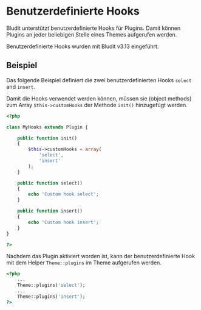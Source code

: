# Benutzerdefinierte Hooks
<!-- position: 4 -->

Bludit unterstützt benutzerdefinierte Hooks für Plugins. Damit können Plugins an jeder beliebigen Stelle eines Themes aufgerufen werden.

<div class="note">
Benutzerdefinierte Hooks wurden mit Bludit v3.13 eingeführt.
</div>

## Beispiel
Das folgende Beispiel definiert die zwei benutzerdefinierten Hooks `select` and `insert`.

Damit die Hooks verwendet werden können, müssen sie (object methods) zum Array `$this->customHooks` der Methode `init()` hinzugefügt werden.

```php
<?php

class MyHooks extends Plugin {

	public function init()
	{
        $this->customHooks = array(
            'select',
            'insert'
        );
	}

	public function select()
	{
		echo 'Custom hook select';
	}

	public function insert()
	{
		echo 'Custom hook insert';
	}
}

?>
```

Nachdem das Plugin aktiviert worden ist, kann der benutzerdefinierte Hook mit dem Helper `Theme::plugins` im Theme aufgerufen werden.

```php
<?php
	...
	Theme::plugins('select');
	...
	Theme::plugins('insert');
?>
```
